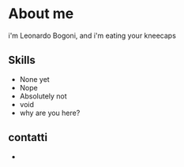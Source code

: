 # About me
i'm Leonardo Bogoni, and i'm eating your kneecaps

## Skills

- None yet
- Nope
- Absolutely not
- void
- why are you here?

## contatti
- 
